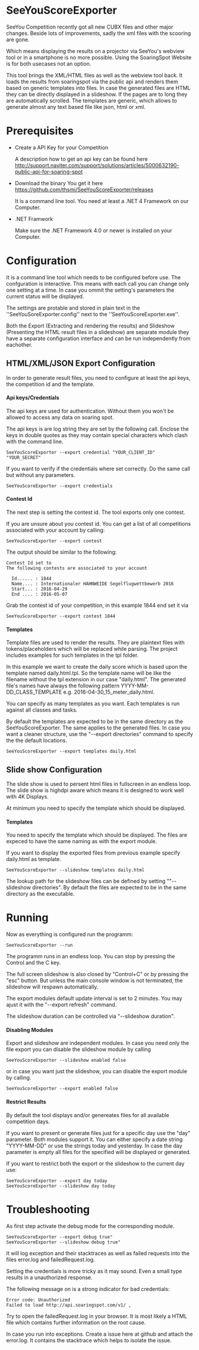 # SeeYouScoreExporter

SeeYou Competition recently got all new CUBX files and other major changes. Beside lots of improvements, sadly the xml files with the scooring are gone.   

Which means displaying the results on a projector via SeeYou's webview tool or in a smartphone is no more possible. Using the SoaringSpot Website is for both usecases not an option.  

This tool brings the XML/HTML files as well as the webview tool back. It loads the results from soaringspot via the public api and renders them based on generic templates into files. In case the generated files are HTML they can be directly displayed in a slideshow. If the pages are to long they are automatically scrolled. The templates are generic, which allows to generate almost any text based file like json, html or xml.

# Prerequisites 
* Create a API Key for your Competition

    A description how to get an api key can be found here http://support.naviter.com/support/solutions/articles/5000632190-public-api-for-soaring-spot

* Download the binary
    You get it here https://github.com/thsmi/SeeYouScoreExporter/releases

    It is a command line tool. You need at least a .NET 4 Framework on our Computer.

* .NET Framwork

    Make sure the .NET Framework 4.0 or newer is installed on your Computer. 

# Configuration 

It is a command line tool which needs to be configured before use. The confguration is interactive. This means with each call you can change only one setting at a time. In case you ommit the setting's parameters the current status will be displayed.

The settings are protable and stored in plain text in the ''SeeYouSoreExporter.config'' next to the ''SeeYouScoreExporter.exe''. 

Both the Export (Extracting and rendering the results) and Slideshow (Presenting the HTML result files in a slideshow) are separate module they have a separate configuration interface and can be run independently from eachother.

## HTML/XML/JSON Export Configuration

In order to generate result files, you need to configure at least the api keys, the competition id and the template.

#### Api keys/Credentials

The api keys are used for authentication. Without them you won't be allowed to access any data on soaring spot.

The api keys is are log string they are set by the following call. 
Enclose the keys in double quotes as they may contain special characters which clash with the command line.

```
SeeYouScoreExporter --export credential "YOUR_CLIENT_ID"  "YOUR_SECRET"
```

If you want to verify if the credentials where set correctly. Do the same call but without any parameters.

````
SeeYouScoreExporter --export credentials
````

#### Contest Id

The next step is setting the contest id. The tool exports only one contest. 

If you are unsure about you contest id. You can get a list of all competitions associated with your account by calling:

````
SeeYouScoreExporter --export contest
````

The output should be similar to the following:

````
Contest Id set to
The following contests are associated to your account

  Id...... : 1844
  Name.... : Internationaler HAHNWEIDE Segelflugwettbewerb 2016
  Start... : 2016-04-29
  End .... : 2016-05-07
````

Grab the contest id of your competition, in this example 1844 end set it via

````
SeeYouScoreExporter --export contest 1844
````

#### Templates

Template files are used to render the results. They are plaintext files with tokens/placeholders which will be replaced while parsing. The project includes examples for such templates in the tpl folder.

In this example we want to create the daily score which is based upon the template named daily.html.tpl. 
So the template name will be like the filename without the tpl extension in our case "daily.html". The generated file's names have always the following pattern YYYY-MM-DD_CLASS_TEMPLATE e.g. 2016-04-30_15_meter_daily.html.

You can specify as many templates as you want. Each templates is run against all classes and tasks.

By default the templates are expected to be in the same directory as the SeeYouScoreExporter. The same applies to the generated files. In case you want a cleaner structure, use the "--export directories" command to specify the the default locations.

````
SeeYouScoreExporter --export templates daily.html
````

## Slide show Configuration

The slide show is used to persent html files in fullscreen in an endless loop. The slide show is highdpi aware which means it is designed to work well with 4K Displays.

At minimum you need to specify the template which should be displayed.

#### Templates

You need to specify the template which should be displayed. The files are expeced to have the same naming as with the export module.

If you want to display the exported files from previous example specify daily.html as template.

````
SeeYouScoreExporter --slideshow templates daily.html
````

The lookup path for the slideshow files can be defined by setting ""--slideshow directories". By default the files are expected to be in the same directory as the executable.


# Running

Now as everything is configured run the programm:

````
SeeYouScoreExporter --run
````

The programm runs in an endless loop. You can stop by pressing the Control and the C key.

The full screen slideshow is also closed by "Control+C" or by pressing the "esc" button. 
But unless the main console window is not terminated, the slideshow will respawn automatically.

The export modules default update interval is set to 2 minutes. You may ajust it with the "--export refresh" command.

The slideshow duration can be controlled via "--slideshow duration". 

#### Disabling Modules

Export and slideshow are independent modules. In case you need only the file export you can disable the slideshow module by calling

````
SeeYouScoreExporter --slideshow enabled false
````

or in case you want just the slideshow, you can disable the export module by calling.

````
SeeYouScoreExporter --export enabled false
````

#### Restrict Results 
By default the tool displays and/or genereates files for all available competition days.

If you want to present or generate files just for a specific day use the "day" parameter. Both modules support it. You can either specify a date string "YYYY-MM-DD" or use the strings today and yesterday. In case the day parameter is empty all files for the specified will be displayed or generated.

If you want to restrict both the export or the slideshow to the current day use:

````
SeeYouScoreExporter --export day today
SeeYouScoreExporter --slideshow day today
````

# Troubleshooting

As first step activate the debug mode for the corresponding module.
````
SeeYouScoreExporter --export debug true"
SeeYouScoreExporter --slideshow debug true"
````

It will log exception and their stacktraces as well as failed requests into the files error.log and failedRequest.log.

Setting the credentials is more tricky as it may sound. Even a small type results in a unauthorized response.

The following message on is a strong indicator for bad credentials:
````
Error code: Unauthorized
Failed to load http://api.soaringspot.com/v1/ , 
````

Try to open the failedRequest.log in your browser. It is most likely a HTML file which contains further information 
on the root cause. 

In case you run into exceptions. Create a issue here at github and attach the error.log. It contains the stacktrace which helps to isolate the issue.
